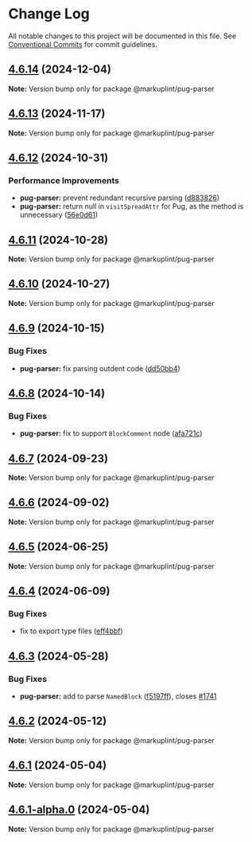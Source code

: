 # Change Log

All notable changes to this project will be documented in this file.
See [Conventional Commits](https://conventionalcommits.org) for commit guidelines.

## [4.6.14](https://github.com/markuplint/markuplint/compare/@markuplint/pug-parser@4.6.13...@markuplint/pug-parser@4.6.14) (2024-12-04)

**Note:** Version bump only for package @markuplint/pug-parser

## [4.6.13](https://github.com/markuplint/markuplint/compare/@markuplint/pug-parser@4.6.12...@markuplint/pug-parser@4.6.13) (2024-11-17)

**Note:** Version bump only for package @markuplint/pug-parser

## [4.6.12](https://github.com/markuplint/markuplint/compare/@markuplint/pug-parser@4.6.11...@markuplint/pug-parser@4.6.12) (2024-10-31)

### Performance Improvements

- **pug-parser:** prevent redundant recursive parsing ([d883826](https://github.com/markuplint/markuplint/commit/d883826d25745a31f45e5ba7cde1dfa8f32a358c))
- **pug-parser:** return null in `visitSpreadAttr` for Pug, as the method is unnecessary ([56e0d61](https://github.com/markuplint/markuplint/commit/56e0d61e370872a4328ff3e70a89947bc6fbcf7a))

## [4.6.11](https://github.com/markuplint/markuplint/compare/@markuplint/pug-parser@4.6.10...@markuplint/pug-parser@4.6.11) (2024-10-28)

**Note:** Version bump only for package @markuplint/pug-parser

## [4.6.10](https://github.com/markuplint/markuplint/compare/@markuplint/pug-parser@4.6.9...@markuplint/pug-parser@4.6.10) (2024-10-27)

**Note:** Version bump only for package @markuplint/pug-parser

## [4.6.9](https://github.com/markuplint/markuplint/compare/@markuplint/pug-parser@4.6.8...@markuplint/pug-parser@4.6.9) (2024-10-15)

### Bug Fixes

- **pug-parser:** fix parsing outdent code ([dd50bb4](https://github.com/markuplint/markuplint/commit/dd50bb423bbd1c466fe10c59a1778b5572d60457))

## [4.6.8](https://github.com/markuplint/markuplint/compare/@markuplint/pug-parser@4.6.7...@markuplint/pug-parser@4.6.8) (2024-10-14)

### Bug Fixes

- **pug-parser:** fix to support `BlockComment` node ([afa721c](https://github.com/markuplint/markuplint/commit/afa721cd29cab8a47fa27cefe808d3fb7066b42e))

## [4.6.7](https://github.com/markuplint/markuplint/compare/@markuplint/pug-parser@4.6.6...@markuplint/pug-parser@4.6.7) (2024-09-23)

**Note:** Version bump only for package @markuplint/pug-parser

## [4.6.6](https://github.com/markuplint/markuplint/compare/@markuplint/pug-parser@4.6.5...@markuplint/pug-parser@4.6.6) (2024-09-02)

**Note:** Version bump only for package @markuplint/pug-parser

## [4.6.5](https://github.com/markuplint/markuplint/compare/@markuplint/pug-parser@4.6.4...@markuplint/pug-parser@4.6.5) (2024-06-25)

**Note:** Version bump only for package @markuplint/pug-parser

## [4.6.4](https://github.com/markuplint/markuplint/compare/@markuplint/pug-parser@4.6.3...@markuplint/pug-parser@4.6.4) (2024-06-09)

### Bug Fixes

- fix to export type files ([eff4bbf](https://github.com/markuplint/markuplint/commit/eff4bbfd127574809dc5e15d7cafe87699758ee0))

## [4.6.3](https://github.com/markuplint/markuplint/compare/@markuplint/pug-parser@4.6.2...@markuplint/pug-parser@4.6.3) (2024-05-28)

### Bug Fixes

- **pug-parser:** add to parse `NamedBlock` ([f5197ff](https://github.com/markuplint/markuplint/commit/f5197ffd5281a9a67ad62dfc340b4422a3c20237)), closes [#1741](https://github.com/markuplint/markuplint/issues/1741)

## [4.6.2](https://github.com/markuplint/markuplint/compare/@markuplint/pug-parser@4.6.1...@markuplint/pug-parser@4.6.2) (2024-05-12)

**Note:** Version bump only for package @markuplint/pug-parser

## [4.6.1](https://github.com/markuplint/markuplint/compare/@markuplint/pug-parser@4.6.1-alpha.0...@markuplint/pug-parser@4.6.1) (2024-05-04)

**Note:** Version bump only for package @markuplint/pug-parser

## [4.6.1-alpha.0](https://github.com/markuplint/markuplint/compare/@markuplint/pug-parser@4.6.0...@markuplint/pug-parser@4.6.1-alpha.0) (2024-05-04)

**Note:** Version bump only for package @markuplint/pug-parser
